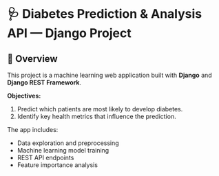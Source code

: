 # 🩺 Diabetes Prediction & Analysis API — Django Project

## 📌 Overview

This project is a machine learning web application built with **Django** and **Django REST Framework**.

**Objectives:**

1. Predict which patients are most likely to develop diabetes.
2. Identify key health metrics that influence the prediction.

The app includes:
- Data exploration and preprocessing
- Machine learning model training
- REST API endpoints
- Feature importance analysis
